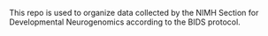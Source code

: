 This repo is used to organize data collected by the NIMH Section for Developmental Neurogenomics according to the BIDS protocol.
